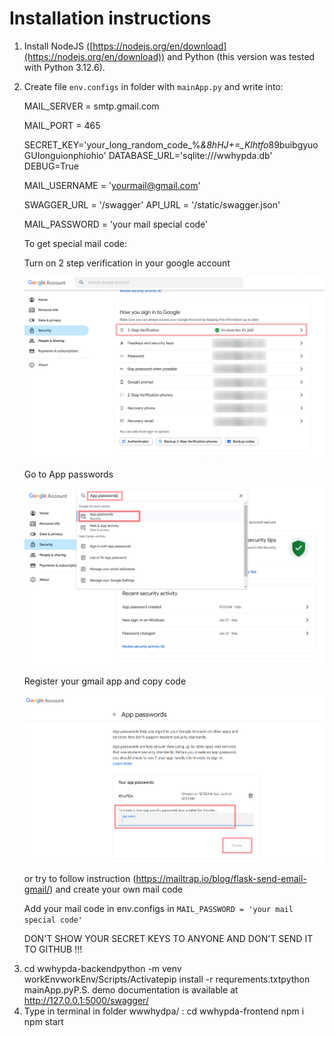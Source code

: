 # Installation instructions

1. Install NodeJS ([https://nodejs.org/en/download](https://nodejs.org/en/download))
   and Python (this version was tested with Python 3.12.6).
2. Create file `env.configs` in folder with `mainApp.py` and write into:

   MAIL_SERVER = smtp.gmail.com

   MAIL_PORT = 465

   SECRET_KEY='your_long_random_code_%*&8hHJ+=_Klhtfo*89buibgyuoGUIonguionphiohio'
   DATABASE_URL='sqlite:///wwhypda.db'
   DEBUG=True

   MAIL_USERNAME = 'yourmail@gmail.com'

   SWAGGER_URL = '/swagger'
   API_URL = '/static/swagger.json'

   MAIL_PASSWORD = 'your mail special code'

   To get special mail code:

   Turn on 2 step verification in your google account

   ![Turn on 2 step verification in your google account](https://github.com/GAGvozdik/wwwhypda/blob/main/instructions/insruction3.png)

   Go to App passwords

   ![Go to App passwords](https://github.com/GAGvozdik/wwwhypda/blob/main/instructions/insruction1.png)

   Register your gmail app and copy code

   ![Register your gmail app and copy code](https://github.com/GAGvozdik/wwwhypda/blob/main/instructions/insruction2.png)

   or try to follow instruction (https://mailtrap.io/blog/flask-send-email-gmail/) and create your own mail code

   Add your mail code in env.configs in ``MAIL_PASSWORD = 'your mail special code'``

   DON'T SHOW YOUR SECRET KEYS TO ANYONE AND DON'T SEND IT TO GITHUB !!!
3) cd wwhypda-backendpython -m venv workEnvworkEnv/Scripts/Activatepip install -r requrements.txtpython mainApp.pyP.S. demo documentation is available at http://127.0.0.1:5000/swagger/
4) Type in terminal in folder wwwhydpa/ :
   cd wwhypda-frontend
   npm i
   npm start
